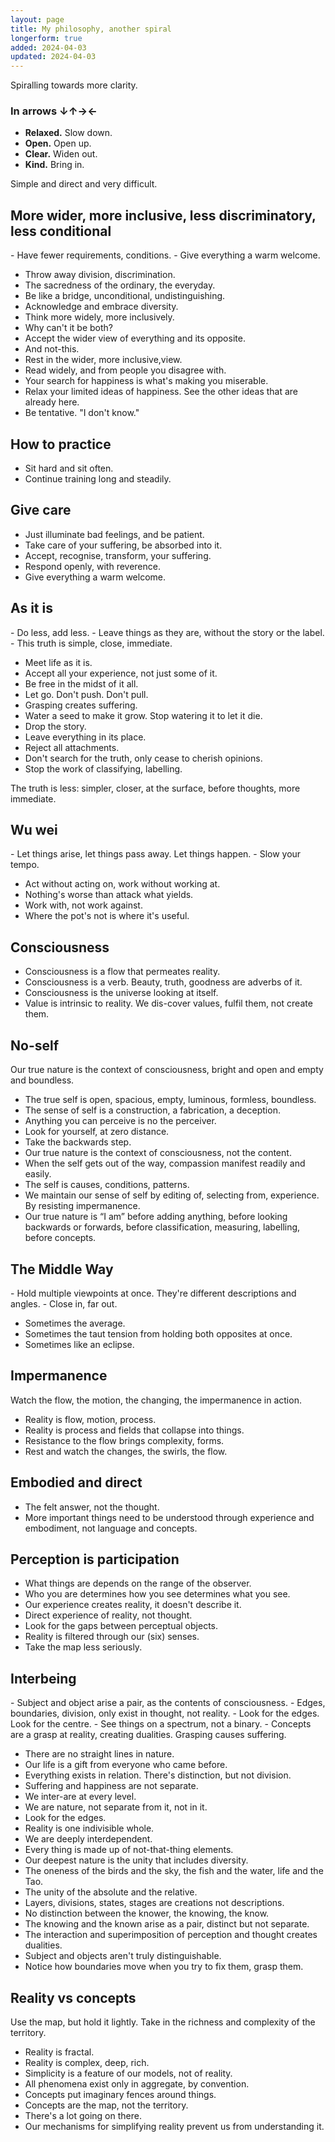 ```yaml
---
layout: page
title: My philosophy, another spiral
longerform: true
added: 2024-04-03
updated: 2024-04-03
---
```


Spiralling towards more clarity.

### In arrows ↓↑→←

- **Relaxed.** Slow down.
- **Open.** Open up.
- **Clear.** Widen out.
- **Kind.** Bring in.

Simple and direct and very difficult.


## More wider, more inclusive, less discriminatory, less conditional

<div class="boxout" markdown="1">
- Have fewer requirements, conditions.
- Give everything a warm welcome.
</div>

- Throw away division, discrimination.
- The sacredness of the ordinary, the everyday.
- Be like a bridge, unconditional, undistinguishing.
- Acknowledge and embrace diversity.
- Think more widely, more inclusively.
- Why can't it be both?
- Accept the wider view of everything and its opposite.
- And not-this.
- Rest in the wider, more inclusive,view.
- Read widely, and from people you disagree with.
- Your search for happiness is what's making you miserable.
- Relax your limited ideas of happiness. See the other ideas that are already here.
- Be tentative. "I don't know."

## How to practice

- Sit hard and sit often.
- Continue training long and steadily.

## Give care

- Just illuminate bad feelings, and be patient.
- Take care of your suffering, be absorbed into it.
- Accept, recognise, transform, your suffering.
- Respond openly, with reverence.
- Give everything a warm welcome.

## As it is

<div class="boxout" markdown="1">
- Do less, add less.
- Leave things as they are, without the story or the label.
- This truth is simple, close, immediate.
</div>


- Meet life as it is.
- Accept all your experience, not just some of it.
- Be free in the midst of it all.
- Let go. Don't push. Don't pull.
- Grasping creates suffering.
- Water a seed to make it grow. Stop watering it to let it die.
- Drop the story.
- Leave everything in its place.
- Reject all attachments.
- Don't search for the truth, only cease to cherish opinions.
- Stop the work of classifying, labelling.

The truth is less: simpler, closer, at the surface, before thoughts, more immediate.

## Wu wei

<div class="boxout" markdown="1">
- Let things arise, let things pass away. Let things happen.
- Slow your tempo.
</div>

- Act without acting on, work without working at.
- Nothing's worse than attack what yields.
- Work with, not work against.
- Where the pot's not is where it's useful.

## Consciousness

- Consciousness is a flow that permeates reality.
- Consciousness is a verb. Beauty, truth, goodness are adverbs of it.
- Consciousness is the universe looking at itself.
- Value is intrinsic to reality. We dis-cover values, fulfil them, not create them.

## No-self

<div class="boxout" markdown="1">
Our true nature is the context of consciousness, bright and open and empty and boundless.
</div>

- The true self is open, spacious, empty, luminous, formless, boundless.
- The sense of self is a construction, a fabrication, a deception.
- Anything you can perceive is no the perceiver.
- Look for yourself, at zero distance.
- Take the backwards step.
- Our true nature is the context of consciousness, not the content.
- When the self gets out of the way, compassion manifest readily and easily.
- The self is causes, conditions, patterns.
- We maintain our sense of self by editing of, selecting from, experience. By resisting impermanence.
- Our true nature is “I am” before adding anything, before looking backwards or forwards, before classification, measuring, labelling, before concepts. 

## The Middle Way

<div class="boxout" markdown="1">
- Hold multiple viewpoints at once. They're different descriptions and angles.
- Close in, far out.
</div>

- Sometimes the average.
- Sometimes the taut tension from holding both opposites at once.
- Sometimes like an eclipse.

## Impermanence

Watch the flow, the motion, the changing, the impermanence in action.

- Reality is flow, motion, process.
- Reality is process and fields that collapse into things.
- Resistance to the flow brings complexity, forms.
- Rest and watch the changes, the swirls, the flow.

## Embodied and direct

- The felt answer, not the thought.
- More important things need to be understood through experience and embodiment, not language and concepts.

## Perception is participation

- What things are depends on the range of the observer.
- Who you are determines how you see determines what you see.
- Our experience creates reality, it doesn't describe it.
- Direct experience of reality, not thought.
- Look for the gaps between perceptual objects.
- Reality is filtered through our (six) senses.
- Take the map less seriously.

## Interbeing

<div class="boxout" markdown="1">
- Subject and object arise a pair, as the contents of consciousness.
- Edges, boundaries, division, only exist in thought, not reality.
- Look for the edges. Look for the centre.
- See things on a spectrum, not a binary.
- Concepts are a grasp at reality, creating dualities. Grasping causes suffering.

</div>

- There are no straight lines in nature.
- Our life is a gift from everyone who came before.
- Everything exists in relation. There's distinction, but not division.
- Suffering and happiness are not separate.
- We inter-are at every level.
- We are nature, not separate from it, not in it.
- Look for the edges.
- Reality is one indivisible whole.
- We are deeply interdependent.
- Every thing is made up of not-that-thing elements.
- Our deepest nature is the unity that includes diversity.
- The oneness of the birds and the sky, the fish and the water, life and the Tao.
- The unity of the absolute and the relative.
- Layers, divisions, states, stages are creations not descriptions.
- No distinction between the knower, the knowing, the know.
- The knowing and the known arise as a pair, distinct but not separate.
- The interaction and superimposition of perception and thought creates dualities.
- Subject and objects aren't truly distinguishable.
- Notice how boundaries move when you try to fix them, grasp them.

## Reality vs concepts

<div class="boxout" markdown="1">
Use the map, but hold it lightly. Take in the richness and complexity of the territory.
</div>

- Reality is fractal.
- Reality is complex, deep, rich.
- Simplicity is a feature of our models, not of reality.
- All phenomena exist only in aggregate, by convention.
- Concepts put imaginary fences around things.
- Concepts are the map, not the territory.
- There's a lot going on there.
- Our mechanisms for simplifying reality prevent us from understanding it.